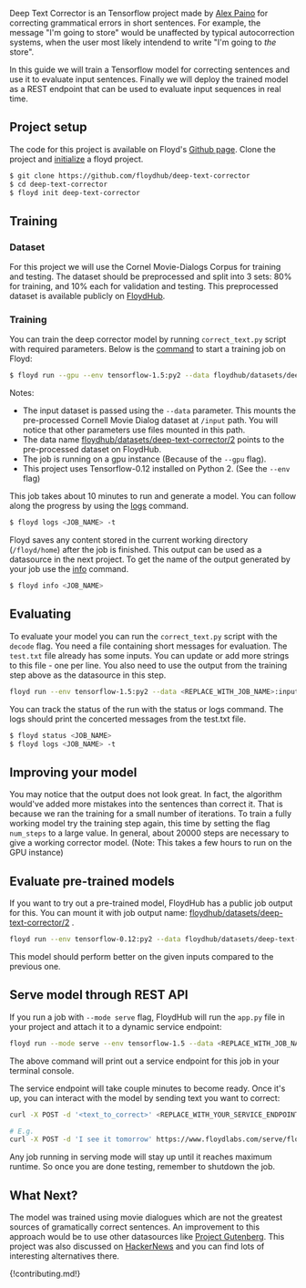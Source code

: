 Deep Text Corrector is an Tensorflow project made by [Alex Paino](https://github.com/atpaino/deep-text-corrector) for correcting
grammatical errors in short sentences. For example, the message "I'm going to
store" would be unaffected by typical autocorrection systems, when the user
most likely intendend to write "I'm going to *the* store".

In this guide we will train a Tensorflow model for correcting sentences and use
it to evaluate input sentences.  Finally we will deploy the trained model as a
REST endpoint that can be used to evaluate input sequences in real time.


## Project setup

The code for this project is available on Floyd's [Github page](https://github.com/floydhub/deep-text-corrector). Clone the project and
[initialize](../commands/init) a floyd project.

```bash
$ git clone https://github.com/floydhub/deep-text-corrector
$ cd deep-text-corrector
$ floyd init deep-text-corrector
```


## Training

### Dataset

For this project we will use the Cornel Movie-Dialogs Corpus for training and testing.
The dataset should be preprocessed and split into 3 sets: 80% for training, and 10%
each for validation and testing. This preprocessed dataset is available publicly on
[FloydHub](https://www.floydhub.com/floydhub/datasets/deep-text-corrector/1).


### Training

You can train the deep corrector model by running `correct_text.py` script with required
parameters. Below is the [command](../commands/run) to start a training job on Floyd:

```bash
$ floyd run --gpu --env tensorflow-1.5:py2 --data floydhub/datasets/deep-text-corrector/2:input "python correct_text.py --num_steps 1000 --train_path /input/data/movie_dialog_train.txt --val_path /input/data/movie_dialog_val.txt --config DefaultMovieDialogConfig --data_reader_type MovieDialogReader"
```

Notes:

- The input dataset is passed using the `--data` parameter. This mounts the pre-processed
Cornell Movie Dialog dataset at `/input` path. You will notice that other parameters use files
mounted in this path.
- The data name [floydhub/datasets/deep-text-corrector/2](https://www.floydhub.com/floydhub/datasets/deep-text-corrector/2)
points to the pre-processed dataset on FloydHub.
- The job is running on a gpu instance (Because of the `--gpu` flag).
- This project uses Tensorflow-0.12 installed on Python 2. (See the `--env` flag)

This job takes about 10 minutes to run and generate a model. You can follow along the progress
by using the [logs](../commands/logs.md) command.

```bash
$ floyd logs <JOB_NAME> -t
```

Floyd saves any content stored in the current working directory (`/floyd/home`) after the job is
finished. This output can be used as a datasource in the next project.  To get
the name of the output generated by your job use the
[info](../commands/info.md) command.

```bash
$ floyd info <JOB_NAME>
```


## Evaluating

To evaluate your model you can run the `correct_text.py` script with the `decode` flag.
You need a file containing short messages for evaluation. The `test.txt` file already has some
inputs. You can update or add more strings to this file - one per line. You also need to
use the output from the training step above as the datasource in this step.

```bash
floyd run --env tensorflow-1.5:py2 --data <REPLACE_WITH_JOB_NAME>:input "python correct_text.py --train_path /input/data/movie_dialog_train.txt --test_path test.txt --config DefaultMovieDialogConfig --data_reader_type MovieDialogReader --input_path /input --decode"
```

You can track the status of the run with the status or logs command. The logs should print the
concerted messages from the test.txt file.

```bash
$ floyd status <JOB_NAME>
$ floyd logs <JOB_NAME> -t
```


## Improving your model

You may notice that the output does not look great. In fact, the algorithm would've added more
mistakes into the sentences than correct it. That is because we ran the training for a small number
of iterations. To train a fully working model try the training step again, this time by setting
the flag `num_steps` to a large value. In general, about 20000 steps are necessary to give a
working corrector model. (Note: This takes a few hours to run on the GPU instance)

## Evaluate pre-trained models

If you want to try out a pre-trained model, FloydHub has a public job output for
this. You can mount it with job output name:
[floydhub/datasets/deep-text-corrector/2](https://www.floydhub.com/floydhub/datasets/deep-text-corrector/2)
.

```bash
floyd run --env tensorflow-0.12:py2 --data floydhub/datasets/deep-text-corrector/2:input "python correct_text.py --train_path /input/data/movie_dialog_train.txt --test_path test.txt --config DefaultMovieDialogConfig --data_reader_type MovieDialogReader --input_path /input --decode"
```

This model should perform better on the given inputs compared to the previous one.


## Serve model through REST API

If you run a job with `--mode serve` flag, FloydHub will run the `app.py` file in your project and attach it to a dynamic service endpoint:

```bash
floyd run --mode serve --env tensorflow-1.5 --data <REPLACE_WITH_JOB_NAME>:input
```

The above command will print out a service endpoint for this job in your terminal console.

The service endpoint will take couple minutes to become ready. Once it's up, you can interact with the model by sending text you want to correct:

```bash
curl -X POST -d '<text_to_correct>' <REPLACE_WITH_YOUR_SERVICE_ENDPOINT>

# E.g.
curl -X POST -d 'I see it tomorrow' https://www.floydlabs.com/serve/floydhub/projects/deep-text-corrector
```

Any job running in serving mode will stay up until it reaches maximum runtime. So
once you are done testing, remember to shutdown the job.

## What Next?

The model was trained using movie dialogues which are not the greatest sources of gramatically correct
sentences. An improvement to this approach would be to use other datasources like [Project Gutenberg](https://www.gutenberg.org/).
This project was also discussed on [HackerNews](https://news.ycombinator.com/item?id=13350972) and you can
find lots of interesting alternatives there.

{!contributing.md!}

